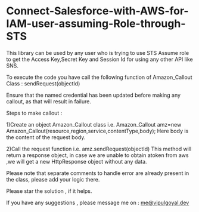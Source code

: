 # Connect-Salesforce-with-AWS-for-IAM-user-assuming-Role-through-STS

This library can be used by any user who is trying to use STS Assume role to get the Access Key,Secret Key and Session Id for using any other API like SNS.

To execute the code you have call the following function of Amazon_Callout Class : sendRequest(objectId)

Ensure that the named credential has been updated before making any callout, as that will result in failure.

Steps to make callout : 

1)Create an object Amazon_Callout class i.e. Amazon_Callout amz=new Amazon_Callout(resource,region,service,contentType,body);
    Here body is the content of the request body.

    
2)Call the request function i.e. amz.sendRequest(objectId)
    This method will return a response object, in case we are unable to obtain atoken from aws ,we will get a new HttpResponse object without any data.
 

Please note that separate comments to handle error are already present in the class, please add your logic there.




Please star the solution , if it helps.


If you have any suggestions , please message me on : me@vipulgoyal.dev
